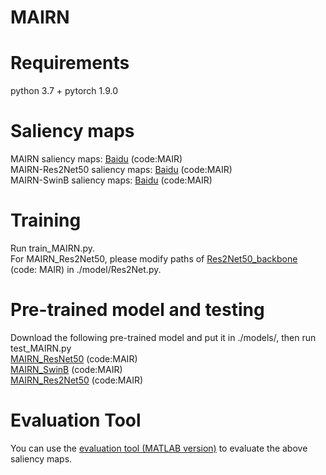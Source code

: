 # MAIRN
# Requirements
python 3.7 + pytorch 1.9.0
# Saliency maps
MAIRN saliency maps: [Baidu](https://pan.baidu.com/s/1NhLZZWftV8RymKxAED7Nqg?pwd=MAIR) (code:MAIR)  
MAIRN-Res2Net50 saliency maps: [Baidu](https://pan.baidu.com/s/1L2c0D7lNulmfLgLMbVwmOQ?pwd=MAIR) (code:MAIR)  
MAIRN-SwinB saliency maps: [Baidu](https://pan.baidu.com/s/1RIBtinHPaF61UD1E50fzxg?pwd=MAIR) (code:MAIR)
# Training
Run train_MAIRN.py.  
For MAIRN_Res2Net50, please modify paths of [Res2Net50_backbone](https://pan.baidu.com/s/1Ad1GccRH_QYX5JIMJ3Q_Gg?pwd=MAIR) (code: MAIR) in ./model/Res2Net.py.
# Pre-trained model and testing
Download the following pre-trained model and put it in ./models/, then run test_MAIRN.py  
[MAIRN_ResNet50](https://pan.baidu.com/s/1dLs2skmP-4CEJckZqgiVJQ?pwd=MAIR) (code:MAIR)  
[MAIRN_SwinB](https://pan.baidu.com/s/1J9cyiujUfvYaR0WcMptcqw?pwd=MAIR) (code:MAIR)  
[MAIRN_Res2Net50](https://pan.baidu.com/s/1eNNhO_cB5bugJECxUm4WYA?pwd=MAIR) (code:MAIR)
# Evaluation Tool
You can use the [evaluation tool (MATLAB version)](https://github.com/MathLee/MatlabEvaluationTools) to evaluate the above saliency maps.
